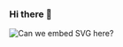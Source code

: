 ### Hi there 👋

![Can we embed SVG here?](https://storage.googleapis.com/madheadme-static/posts/kotlin-native-redis/004.svg)
